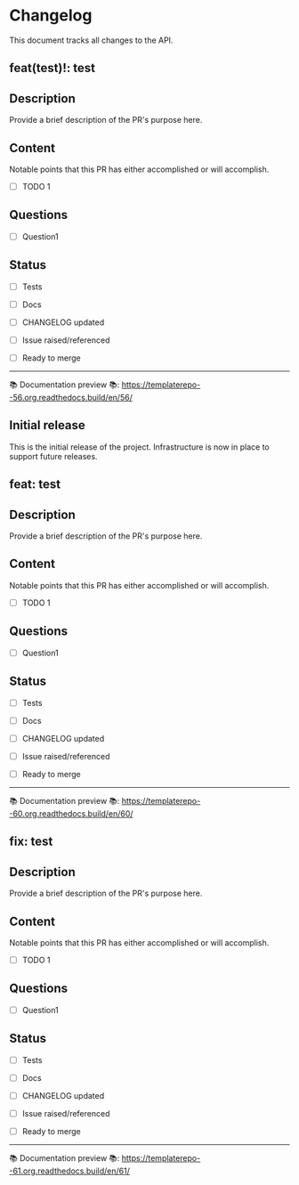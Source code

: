 # Changelog
This document tracks all changes to the API.
## feat(test)!: test
## Description
Provide a brief description of the PR's purpose here.

## Content
Notable points that this PR has either accomplished or will accomplish.
- [ ] TODO 1

## Questions
- [ ] Question1

## Status
 - [ ] Tests
 - [ ] Docs
 - [ ] CHANGELOG updated
 - [ ] Issue raised/referenced
 - [ ] Ready to merge


<!-- readthedocs-preview templaterepo start -->
----
:books: Documentation preview :books:: https://templaterepo--56.org.readthedocs.build/en/56/

<!-- readthedocs-preview templaterepo end -->

## Initial release
This is the initial release of the project. Infrastructure is now in place to support future releases.
## feat: test
## Description
Provide a brief description of the PR's purpose here.

## Content
Notable points that this PR has either accomplished or will accomplish.
- [ ] TODO 1

## Questions
- [ ] Question1

## Status
 - [ ] Tests
 - [ ] Docs
 - [ ] CHANGELOG updated
 - [ ] Issue raised/referenced
 - [ ] Ready to merge


<!-- readthedocs-preview templaterepo start -->
----
:books: Documentation preview :books:: https://templaterepo--60.org.readthedocs.build/en/60/

<!-- readthedocs-preview templaterepo end -->
## fix: test
## Description
Provide a brief description of the PR's purpose here.

## Content
Notable points that this PR has either accomplished or will accomplish.
- [ ] TODO 1

## Questions
- [ ] Question1

## Status
 - [ ] Tests
 - [ ] Docs
 - [ ] CHANGELOG updated
 - [ ] Issue raised/referenced
 - [ ] Ready to merge


<!-- readthedocs-preview templaterepo start -->
----
:books: Documentation preview :books:: https://templaterepo--61.org.readthedocs.build/en/61/

<!-- readthedocs-preview templaterepo end -->